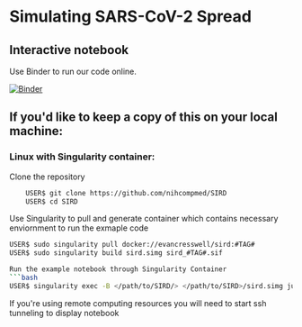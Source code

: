 # Simulating SARS-CoV-2 Spread
## Interactive notebook
Use Binder to run our code online.

[![Binder](https://mybinder.org/badge_logo.svg)](https://mybinder.org/v2/gh/nihcompmed/SIRD/master)

## If you'd like to keep a copy of this on your local machine:
### Linux with Singularity container:
Clone the repository
```bash
    USER$ git clone https://github.com/nihcompmed/SIRD
    USER$ cd SIRD
```
Use Singularity to pull and generate container which contains necessary enviornment to run the exmaple code
```bash
USER$ sudo singularity pull docker://evancresswell/sird:#TAG#
USER$ sudo singularity build sird.simg sird_#TAG#.sif

Run the example notebook through Singularity Container
```bash
USER$ singularity exec -B </path/to/SIRD/> </path/to/SIRD>/sird.simg jupyter notebook SIRD_example.ipynb
```

If you're using remote computing resources you will need to start ssh tunneling to display notebook
